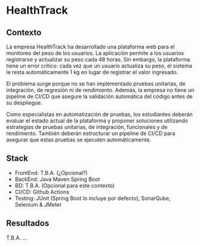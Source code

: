 # HealthTrack

## Contexto
La empresa HealthTrack ha desarrollado una plataforma web para el monitoreo del peso de los usuarios. La aplicación permite a los usuarios registrarse y actualizar su peso cada 48 horas. Sin embargo, la plataforma tiene un error crítico: cada vez que un usuario actualiza su peso, el sistema le resta automáticamente 1 kg en lugar de registrar el valor ingresado.

El problema surge porque no se han implementado pruebas unitarias, de integración, de regresión ni de rendimiento. Además, la empresa no tiene un pipeline de CI/CD que asegure la validación automática del código antes de su despliegue.

Como especialistas en automatización de pruebas, los estudiantes deberán evaluar el estado actual de la plataforma y proponer soluciones utilizando estrategias de pruebas unitarias, de integración, funcionales y de rendimiento. También deberán estructurar un pipeline de CI/CD para asegurar que estas pruebas se ejecuten automáticamente.

## Stack

- FrontEnd: T.B.A. (¿Opcional?)
- BackEnd: Java Maven Spring Boot
- BD: T.B.A. (Opcional para este contexto)
- CI/CD: Github Actions
- Testing: JUnit (Spring Boot lo incluye por defecto), SonarQube, Selenium & JMeter

## Resultados

T.B.A. ...

